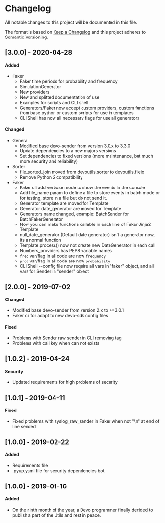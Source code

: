# Changelog
All notable changes to this project will be documented in this file.

The format is based on [Keep a Changelog](http://keepachangelog.com/en/1.0.0/)
and this project adheres to [Semantic Versioning](http://semver.org/spec/v2.0.0.html).

## [3.0.0] - 2020-04-28
#### Added 
 * Faker
     * Faker time periods for probability and frequency
     * SimulationGenerator
     * New providers
     * New and splitted documentation of use
     * Examples for scripts and CLI shell
     * Generators/Faker now accept custom providers, custom functions 
     from base python or custom scripts for use in templates
     * CLI Shell has now all necessary flags for use all generators 
 
#### Changed
 * General
    * Modified base devo-sender from version 3.0.x to 3.3.0
    * Update dependencies to a new majors versions
    * Set dependencies to fixed versions (more maintenance, but much more security and reliability)
 * Sorter
    * file_sorted_join moved from devoutils.sorter to devoutils.fileio
    * Remove Python 2 compatibility
 * Faker
    * Faker cli add verbose mode to show the events in the console
    * Add file_name param to define a file to store events in batch mode or 
     for testing, store in a file but do not send it.
    * Generator template are moved for Template
    * Generator date_generator are moved for Template
    * Generators name changed, example: BatchSender for BatchFakerGenerator
    * Now you can make functions callable in each line of Faker Jinja2 Template
    * null_date_generator (Default date generator) isn't a generator now, its a normal function
    * Template.process() now not create new DateGenerator in each call
    * Numbers_providers has PEP8 variable names
    * `freq` var/flag in all code are now `frequency`
    * `prob` var/flag in all code are now `probability`
    * CLI Shell --config file now require all vars in "faker" object, and all vars for Sender in "sender" object


## [2.0.0] - 2019-07-02
#### Changed
 * Modified base devo-sender from version 2.x to >=3.0.1
 * Faker cli for adapt to new devo-sdk config files
 
#### Fixed
 * Problems with Sender raw sender in CLI removing tag
 * Problems with call key when can not exists

## [1.0.2] - 2019-04-24
#### Security
 * Updated requirements for high problems of security

## [1.0.1] - 2019-04-11
#### Fixed
 * Fixed problems with syslog_raw_sender in Faker when not "\n" at end of line sended
 
## [1.0.0] - 2019-02-22
#### Added
 * Requirements file
 * .pyup.yaml file for security dependencies bot

## [1.0.0] - 2019-01-16
#### Added
 * On the ninth month of the year, a Devo programmer finally decided to publish a part of the Utils and rest in peace.

